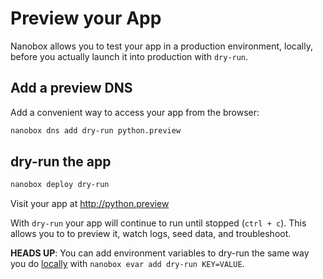 # Preview your App

Nanobox allows you to test your app in a production environment, locally, before you actually launch it into production with `dry-run`.

## Add a preview DNS
Add a convenient way to access your app from the browser:

```bash
nanobox dns add dry-run python.preview
```

## dry-run the app

```bash
nanobox deploy dry-run
```

Visit your app at <a href="http://python.preview" target="\_blank">http://python.preview</a>

With `dry-run` your app will continue to run until stopped (`ctrl + c`). This allows you to to preview it, watch logs, seed data, and troubleshoot.

**HEADS UP**: You can add environment variables to dry-run the same way you do [locally](/python/generic/local-evars) with `nanobox evar add dry-run KEY=VALUE`.
